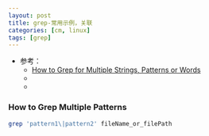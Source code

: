 ```yaml
---
layout: post
title: grep-常用示例，关联 
categories: [cm, linux]
tags: [grep]
---
```


* 参考： 
  * [How to Grep for Multiple Strings, Patterns or Words](https://phoenixnap.com/kb/grep-multiple-strings)
  * []()
  * []()



### How to Grep Multiple Patterns

~~~sh
grep 'pattern1\|pattern2' fileName_or_filePath
~~~




